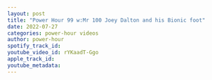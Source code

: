 ```yaml
---
layout: post
title: "Power Hour 99 w:Mr 100 Joey Dalton and his Bionic foot"
date: 2022-07-27
categories: power-hour videos
author: power-hour
spotify_track_id: 
youtube_video_id: rYKaadT-Ggo
apple_track_id: 
youtube_metadata: 
---
```

